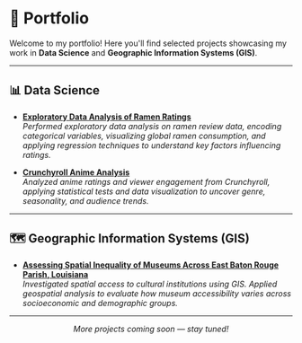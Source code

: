 # 📂 Portfolio  

Welcome to my portfolio! Here you'll find selected projects showcasing my work in **Data Science** and **Geographic Information Systems (GIS)**.  

---

## 📊 Data Science  

- **[Exploratory Data Analysis of Ramen Ratings](https://github.com/tylerdtheo/tylerdtheo.github.io/blob/main/Exploratory%20Data%20Analysis%20-%20Ramen.ipynb)**  
  *Performed exploratory data analysis on ramen review data, encoding categorical variables, visualizing global ramen consumption, and applying regression techniques to understand key factors influencing ratings.*  

- **[Crunchyroll Anime Analysis](https://github.com/tylerdtheo/tylerdtheo.github.io/blob/main/Crunchyroll%20Anime%20Analysis.ipynb)**  
  *Analyzed anime ratings and viewer engagement from Crunchyroll, applying statistical tests and data visualization to uncover genre, seasonality, and audience trends.*  

---

## 🗺️ Geographic Information Systems (GIS)  

- **[Assessing Spatial Inequality of Museums Across East Baton Rouge Parish, Louisiana](/Assessing%20Spatial%20Inequality%20Across%20Museums%20in%20East%20Baton%20Rouge%20Parish.pdf)**  
  *Investigated spatial access to cultural institutions using GIS. Applied geospatial analysis to evaluate how museum accessibility varies across socioeconomic and demographic groups.*  

---

<p align="center"><i>More projects coming soon — stay tuned!</i></p>
